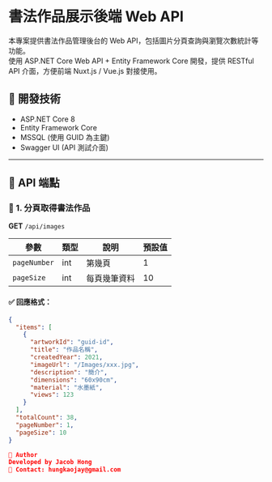 # 書法作品展示後端 Web API

本專案提供書法作品管理後台的 Web API，包括圖片分頁查詢與瀏覽次數統計等功能。  
使用 ASP.NET Core Web API + Entity Framework Core 開發，提供 RESTful API 介面，方便前端 Nuxt.js / Vue.js 對接使用。

## 🔧 開發技術

- ASP.NET Core 8
- Entity Framework Core
- MSSQL (使用 GUID 為主鍵)
- Swagger UI (API 測試介面)

---

## 🚀 API 端點

### 📄 1. 分頁取得書法作品

**GET** `/api/images`

| 參數        | 類型 | 說明         | 預設值 |
|-------------|------|--------------|--------|
| `pageNumber` | int  | 第幾頁       | 1      |
| `pageSize`   | int  | 每頁幾筆資料 | 10     |

#### ✅ 回應格式：

```json
{
  "items": [
    {
      "artworkId": "guid-id",
      "title": "作品名稱",
      "createdYear": 2021,
      "imageUrl": "/Images/xxx.jpg",
      "description": "簡介",
      "dimensions": "60x90cm",
      "material": "水墨紙",
      "views": 123
    }
  ],
  "totalCount": 38,
  "pageNumber": 1,
  "pageSize": 10
}

👤 Author
Developed by Jacob Hong
📧 Contact: hungkaojay@gmail.com
